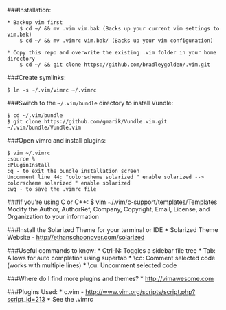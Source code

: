 ###Installation:

	* Backup vim first
		$ cd ~/ && mv .vim vim.bak (Backs up your current vim settings to vim.bak)
		$ cd ~/ && mv .vimrc vim.bak/ (Backs up your vim configuration)

	* Copy this repo and overwrite the existing .vim folder in your home directory
		$ cd ~/ && git clone https://github.com/bradleygolden/.vim.git
		

###Create symlinks:

	$ ln -s ~/.vim/vimrc ~/.vimrc

###Switch to the `~/.vim/bundle` directory to install Vundle:

	$ cd ~/.vim/bundle
	$ git clone https://github.com/gmarik/Vundle.vim.git ~/.vim/bundle/Vundle.vim

###Open vimrc and install plugins:

	$ vim ~/.vimrc
	:source %
	:PluginInstall
	:q - to exit the bundle installation screen
	Uncomment line 44: "colorscheme solarized " enable solarized --> colorscheme solarized " enable solarized
	:wq - to save the .vimrc file
	
###If you're using C or C++:
	$ vim ~/.vim/c-support/templates/Templates
	Modify the Author, AuthorRef, Company, Copyright, Email, License, and Organization to your information

###Install the Solarized Theme for your terminal or IDE
	* Solarized Theme Website - http://ethanschoonover.com/solarized
	
###Useful commands to know:
	* Ctrl-N: Toggles a sidebar file tree 
	* Tab: Allows for auto completion using supertab
	* \cc: Comment selected code (works with multiple lines)
	* \cu: Uncomment selected code

###Where do I find more plugins and themes?
	* http://vimawesome.com

###Plugins Used:
	* c.vim - http://www.vim.org/scripts/script.php?script_id=213
	* See the .vimrc
